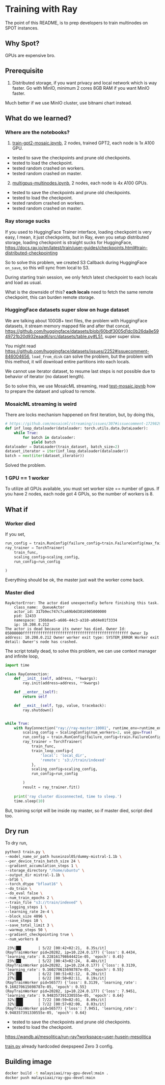 # Training with Ray

The point of this README, is to prep developers to train multinodes on SPOT instances.

## Why Spot?

GPUs are expensive bro.

## Prerequisite

1. Distributed storage, if you want privacy and local network which is way faster. Go with MinIO, minimum 2 cores 8GB RAM if you want MinIO faster.

Much better if we use MinIO cluster, use bitnami chart instead.

## What do we learned?

### Where are the notebooks?

1. [train-gpt2-mosaic.ipynb](train-gpt2-mosaic.ipynb), 2 nodes, trained GPT2, each node is 1x A100 GPU.

- tested to save the checkpoints and prune old checkpoints.
- tested to load the checkpoint.
- tested random crashed on workers.
- tested random crashed on master.

2. [multigpus-multinodes.ipynb](multigpus-multinodes.ipynb), 2 nodes, each node is 4x A100 GPUs.

- tested to save the checkpoints and prune old checkpoints.
- tested to load the checkpoint.
- tested random crashed on workers.
- tested random crashed on master.

### Ray storage sucks

If you used to HuggingFace Trainer interface, loading checkpoint is very easy, I mean, it just checkpoints, but in Ray, even you setup distributed storage, loading checkpoint is straight sucks for HuggingFace, https://docs.ray.io/en/latest/train/user-guides/checkpoints.html#train-distributed-checkpointing

So to solve this problem, we created S3 Callback during HuggingFace `on_save`, so this will sync from local to S3.

During starting train session, we only fetch latest checkpoint to each locals and load as usual.

What is the downside of this? **each locals** need to fetch the same remote checkpoint, this can burden remote storage.

### HuggingFace datasets super slow on huge dataset

We are talking about 100GB+ text files, the problem with HuggingFace datasets, it stream memory mapped file and after that concat, https://github.com/huggingface/datasets/blob/60bdf3005d1dc0b26da8e5949721b20d932eaad6/src/datasets/table.py#L51, super super slow.

You might read https://github.com/huggingface/datasets/issues/2252#issuecomment-846004656, `load_from_disk` can solve the problem, but the problem with this method, it will download entire partitions into each locals.

We cannot use iterator dataset, to resume last steps is not possible due to behavior of iterator (no dataset length).

So to solve this, we use MosaicML streaming, read [test-mosaic.ipynb](test-mosaic.ipynb) how to prepare the dataset and upload to remote.

### MosaicML streaming is weird

There are locks mechanism happened on first iteration, but, by doing this,

```python
# https://github.com/mosaicml/streaming/issues/307#issuecomment-1729829065
def inf_loop_dataloader(dataloader: torch.utils.data.DataLoader):
    while True:
        for batch in dataloader:
            yield batch
dataloader = DataLoader(train_dataset, batch_size=2)
dataset_iterator = iter(inf_loop_dataloader(dataloader))
batch = next(iter(dataset_iterator))
```

Solved the problem.

### 1 GPU == 1 worker

To utilize all GPUs available, you must set worker size == number of gpus. If you have 2 nodes, each node got 4 GPUs, so the number of workers is 8.

## What if

### Worker died

If you set,

```python
run_config = train.RunConfig(failure_config=train.FailureConfig(max_failures=-1))
ray_trainer = TorchTrainer(
    train_func,
    scaling_config=scaling_config,
    run_config=run_config

)
```

Everything should be ok, the master just wait the worker come back.

### Master died

```text
RayActorError: The actor died unexpectedly before finishing this task.
	class_name: _QueueActor
	actor_id: 317b9ec747c7ca69b0d3016905000000
	pid: 12433
	namespace: 156b8ae5-a686-44c3-a310-a0d4e01f3334
	ip: 10.208.0.212
The actor is dead because its owner has died. Owner Id: 05000000ffffffffffffffffffffffffffffffffffffffffffffffff Owner Ip address: 10.208.0.212 Owner worker exit type: SYSTEM_ERROR Worker exit detail: Owner's node has crashed.
```

The script totally dead, to solve this problem, we can use context manager and infinite loop,

```python
import time

class RayConnection:
    def __init__(self, address, **kwargs):
        ray.init(address=address, **kwargs)

    def __enter__(self):
        return self

    def __exit__(self, typ, value, traceback):
        ray.shutdown()


while True:
    with RayConnection("ray://ray-master:10001", runtime_env=runtime_env):
        scaling_config = ScalingConfig(num_workers=2, use_gpu=True)
        run_config = train.RunConfig(failure_config=train.FailureConfig(max_failures=-1))
        ray_trainer = TorchTrainer(
            train_func,
            train_loop_config={
                'local': 'local_dir',
                'remote': 's3://train/indexed'
            },
            scaling_config=scaling_config,
            run_config=run_config

        )
        result = ray_trainer.fit()
    
    print('ray cluster disconnected, time to sleep.')
    time.sleep(10)
```

But, training script will be inside ray master, so if master died, script died too.

## Dry run

To dry run,

```bash
python3 train.py \
--model_name_or_path huseinzol05/dummy-mistral-1.1b \
--per_device_train_batch_size 24 \
--gradient_accumulation_steps 1 \
--storage_directory "/home/ubuntu" \
--output_dir mistral-1.1b \
--bf16 \
--torch_dtype "bfloat16" \
--do_train \
--do_eval false \
--num_train_epochs 2 \
--train_file "s3://train/indexed" \
--logging_steps 1 \
--learning_rate 2e-4 \
--block_size 4096 \
--save_steps 10 \
--save_total_limit 3 \
--warmup_steps 50 \
--gradient_checkpointing true \
--num_workers 8
```

```
 23%|██▎       | 5/22 [00:42<02:21,  8.35s/it]
(RayTrainWorker pid=20282, ip=10.224.0.177) {'loss': 8.4434, 'learning_rate': 8.228161798644421e-05, 'epoch': 0.45}
 23%|██▎       | 5/22 [00:43<02:24,  8.48s/it]
(RayTrainWorker pid=20282, ip=10.224.0.177) {'loss': 8.3139, 'learning_rate': 9.160270615698787e-05, 'epoch': 0.55}
 27%|██▋       | 6/22 [00:51<02:12,  8.28s/it]
 27%|██▋       | 6/22 [00:50<02:11,  8.19s/it]
(RayTrainWorker pid=56577) {'loss': 8.3139, 'learning_rate': 9.160270615698787e-05, 'epoch': 0.55}
(RayTrainWorker pid=20282, ip=10.224.0.177) {'loss': 7.9451, 'learning_rate': 9.948357391330555e-05, 'epoch': 0.64}
 32%|███▏      | 7/22 [00:59<02:01,  8.09s/it]
 32%|███▏      | 7/22 [00:57<02:00,  8.03s/it]
(RayTrainWorker pid=56577) {'loss': 7.9451, 'learning_rate': 9.948357391330555e-05, 'epoch': 0.64}
```

- tested to save the checkpoints and prune old checkpoints.
- tested to load the checkpoint.

https://wandb.ai/mesolitica/run-ray?workspace=user-husein-mesolitica

[train.py](train.py) already hardcoded deepspeed Zero 3 config.

## Building image

```bash
docker build -t malaysiaai/ray-gpu-devel:main .
docker push malaysiaai/ray-gpu-devel:main
```